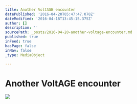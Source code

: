 ```yaml
---
title: Another VoltAGE encounter
datePublished: '2016-04-20T05:47:47.070Z'
dateModified: '2016-04-18T13:45:15.375Z'
author: []
description: ''
sourcePath: _posts/2016-04-20-another-voltage-encounter.md
published: true
inFeed: true
hasPage: false
inNav: false
_type: MediaObject

---
```

# Another VoltAGE encounter
![](https://the-grid-user-content.s3-us-west-2.amazonaws.com/b77f12c8-ab62-4075-a8ba-73870f8206c3.jpg)